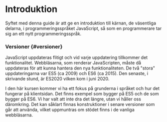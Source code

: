 Introduktion
==================================

Syftet med denna guide är att ge en introduktion till kärnan, de väsentliga delarna, i programmeringsspråket JavaScript, så som en programmerare tar sig an ett nytt programmeringsspråk.



### Versioner {#versioner}

JavaScript uppdateras flitigt och vid varje uppdatering tillkommer det funktionalitet. Webbläsarna, som renderar JavaScripten, måste då uppdateras för att kunna hantera den nya funktionaliteten. De två "stora" uppdateringarna var ES5 (ca 2009) och ES6 (ca 2015). Den senaste, i skrivande stund, är ES2020 vilken kom i juni 2020.

I den här kursen kommer vi ha ett fokus på grunderna i språket och hur det fungerar på klientsidan. Det finns exempel som bygger på ES5 och de som bygger på ES6. Vi har valt att inte dra det längre, utan vi håller oss däromkring. Det kan såklart finnas konstruktioner i senare versioner som går att använda, vilket uppmuntras om stödet finns i de vanliga webbläsarna.
